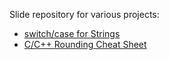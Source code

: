 Slide repository for various projects:

* [switch/case for Strings](https://smilingthax.github.io/slides/cttrie/)
* [C/C++ Rounding Cheat Sheet](https://smilingthax.github.io/slides/rounding/)

